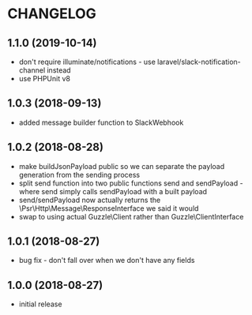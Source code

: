 CHANGELOG
=========

1.1.0 (2019-10-14)
------------------

* don't require illuminate/notifications - use laravel/slack-notification-channel instead
* use PHPUnit v8

1.0.3 (2018-09-13)
------------------

* added message builder function to SlackWebhook

1.0.2 (2018-08-28)
------------------

* make buildJsonPayload public so we can separate the payload generation from the sending process
* split send function into two public functions send and sendPayload - where send simply calls sendPayload with a built
  payload
* send/sendPayload now actually returns the \Psr\Http\Message\ResponseInterface we said it would
* swap to using actual Guzzle\Client rather than Guzzle\ClientInterface 

1.0.1 (2018-08-27)
------------------

* bug fix - don't fall over when we don't have any fields

1.0.0 (2018-08-27)
------------------

* initial release
